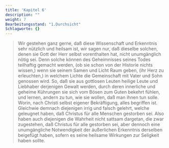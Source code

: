 ```yaml
---
title: 'Kapitel 6'
description: ""
weight: 7
Bearbeitungsstand: "1.Durchsicht"
Schlagworte: {}
---
```



> Wir gestehen ganz gerne, daß diese Wissenschaft
> und Erkenntnis sehr nützlich und heilsam ist, wir
> sagen nur, daß dieselbe solchen, denen sie Gott der
> Herr selbst vorenthalten hat, nicht unumgänglich
> nötig sei. Denn solche können des Geheimnisses
> seines Todes teilhaftig gemacht werden, (ob sie<!-- seite 32 -->
> schon von der Historie nichts wissen,) wenn sie seinem
> Samen und Licht Raum geben, (ihr Herz zu erleuchten,)
> in welchem Lichte die Gemeinschaft mit
> Vater und Sohn genossen wird. So, daß sie aus
> gottlosen Leuten heilige Leute und Liebhaber derjenigen
> Gewalt werden, durch deren innerliche und
> geheime Kührungen sie sich vom Bösen zum Guten
> bekehrt fühlen, und lernen, andern zu tun,
> wie sie wollen, daß man ihnen tun solle. Worin,
> nach Christi selbst eigener Bekräftigung,
> alles begriffen ist. Gleichwie demnach diejenigen
> irrig und falsch gelehrt, welche geleugnet haben,
> daß Christus für alle Menschen gestorben sei. Also
> haben auch diejenigen die Wahrheit nicht sattsam
> dargetan, die zwar zugestehen, daß Christus
> für alle gestorben sei, aber dennoch eine unumgängliche
> Notwendigkeit der äußerlichen Erkenntnis
> derselben beigefügt haben, sofern es seine
> heilsame Wirkungen zur Seligkeit haben sollte.